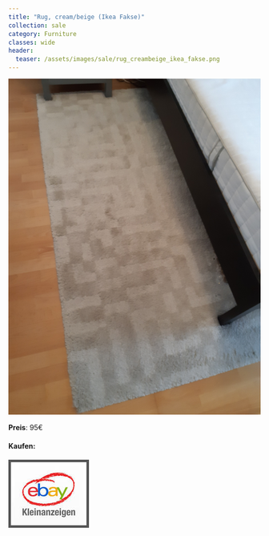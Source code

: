 ```yaml
---
title: "Rug, cream/beige (Ikea Fakse)"
collection: sale
category: Furniture
classes: wide
header: 
  teaser: /assets/images/sale/rug_creambeige_ikea_fakse.png
---
```




<a href="">
  <img src="/assets/images/sale/rug_creambeige_ikea_fakse.png" alt="Rug, cream/beige (Ikea Fakse)">
</a>

**Preis**: 95€


#### Kaufen:
<a href="">
  <img src="/assets/images/ebay.png" alt="Ebay Kleinanzeigen" style="border: 5px solid #555">
</a>

